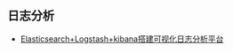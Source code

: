 ## 日志分析

- [Elasticsearch+Logstash+kibana搭建可视化日志分析平台](./Elasticsearch+Logstash+kibana搭建可视化日志分析平台.md)